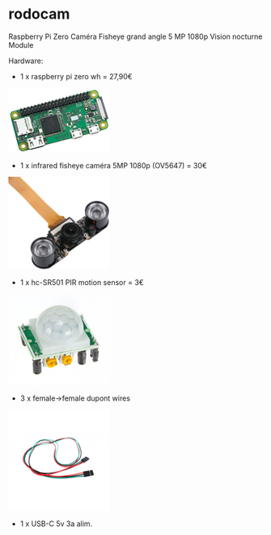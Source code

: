 # rodocam
Raspberry Pi Zero Caméra Fisheye grand angle 5 MP 1080p Vision nocturne Module

Hardware:


- 1 x raspberry pi zero wh = 27,90€ 
<img src="rpizwgh.jpg" width="200">

- 1 x infrared fisheye caméra 5MP 1080p (OV5647) = 30€
<img src="OV5647-IR.jpg" width="200">

- 1 x hc-SR501 PIR motion sensor = 3€
<img src="hc-SR501.jpg" width="200">

- 3 x female->female dupont wires
<img src="cable-3-pins-femelle-femelle-connecteur-dupont.jpg" width="200">

- 1 x USB-C 5v 3a alim.
